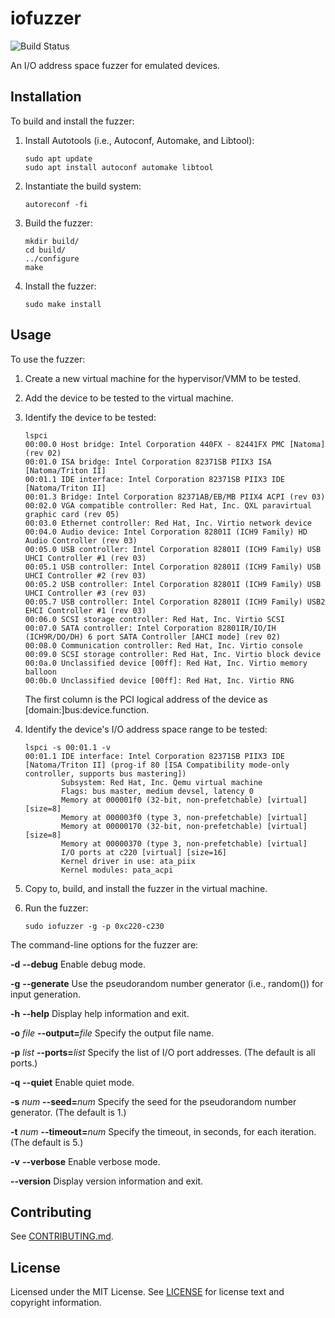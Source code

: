 iofuzzer
========

![Build Status](https://github.com/rcvalle/iofuzzer/workflows/build/badge.svg)

An I/O address space fuzzer for emulated devices.


Installation
------------

To build and install the fuzzer:

1. Install Autotools (i.e., Autoconf, Automake, and Libtool):

       sudo apt update
       sudo apt install autoconf automake libtool

2. Instantiate the build system:

       autoreconf -fi

3. Build the fuzzer:

       mkdir build/
       cd build/
       ../configure
       make

4. Install the fuzzer:

       sudo make install


Usage
-----

To use the fuzzer:

1. Create a new virtual machine for the hypervisor/VMM to be tested.

2. Add the device to be tested to the virtual machine.

3. Identify the device to be tested:

       lspci
       00:00.0 Host bridge: Intel Corporation 440FX - 82441FX PMC [Natoma] (rev 02)
       00:01.0 ISA bridge: Intel Corporation 82371SB PIIX3 ISA [Natoma/Triton II]
       00:01.1 IDE interface: Intel Corporation 82371SB PIIX3 IDE [Natoma/Triton II]
       00:01.3 Bridge: Intel Corporation 82371AB/EB/MB PIIX4 ACPI (rev 03)
       00:02.0 VGA compatible controller: Red Hat, Inc. QXL paravirtual graphic card (rev 05)
       00:03.0 Ethernet controller: Red Hat, Inc. Virtio network device
       00:04.0 Audio device: Intel Corporation 82801I (ICH9 Family) HD Audio Controller (rev 03)
       00:05.0 USB controller: Intel Corporation 82801I (ICH9 Family) USB UHCI Controller #1 (rev 03)
       00:05.1 USB controller: Intel Corporation 82801I (ICH9 Family) USB UHCI Controller #2 (rev 03)
       00:05.2 USB controller: Intel Corporation 82801I (ICH9 Family) USB UHCI Controller #3 (rev 03)
       00:05.7 USB controller: Intel Corporation 82801I (ICH9 Family) USB2 EHCI Controller #1 (rev 03)
       00:06.0 SCSI storage controller: Red Hat, Inc. Virtio SCSI
       00:07.0 SATA controller: Intel Corporation 82801IR/IO/IH (ICH9R/DO/DH) 6 port SATA Controller [AHCI mode] (rev 02)
       00:08.0 Communication controller: Red Hat, Inc. Virtio console
       00:09.0 SCSI storage controller: Red Hat, Inc. Virtio block device
       00:0a.0 Unclassified device [00ff]: Red Hat, Inc. Virtio memory balloon
       00:0b.0 Unclassified device [00ff]: Red Hat, Inc. Virtio RNG

   The first column is the PCI logical address of the device as
   [domain:]bus:device.function.

4. Identify the device's I/O address space range to be tested:

       lspci -s 00:01.1 -v
       00:01.1 IDE interface: Intel Corporation 82371SB PIIX3 IDE [Natoma/Triton II] (prog-if 80 [ISA Compatibility mode-only controller, supports bus mastering])
               Subsystem: Red Hat, Inc. Qemu virtual machine
               Flags: bus master, medium devsel, latency 0
               Memory at 000001f0 (32-bit, non-prefetchable) [virtual] [size=8]
               Memory at 000003f0 (type 3, non-prefetchable) [virtual]
               Memory at 00000170 (32-bit, non-prefetchable) [virtual] [size=8]
               Memory at 00000370 (type 3, non-prefetchable) [virtual]
               I/O ports at c220 [virtual] [size=16]
               Kernel driver in use: ata_piix
               Kernel modules: pata_acpi

5. Copy to, build, and install the fuzzer in the virtual machine.

6. Run the fuzzer:

       sudo iofuzzer -g -p 0xc220-c230


The command-line options for the fuzzer are:

**-d**
**--debug**
  Enable debug mode.

**-g**
**--generate**
  Use the pseudorandom number generator (i.e., random()) for input generation.

**-h**
**--help**
  Display help information and exit.

**-o** _file_
**--output=**_file_
  Specify the output file name.

**-p** _list_
**--ports=**_list_
  Specify the list of I/O port addresses. (The default is all ports.)

**-q**
**--quiet**
  Enable quiet mode.

**-s** _num_
**--seed=**_num_
  Specify the seed for the pseudorandom number generator. (The default is 1.)

**-t** _num_
**--timeout=**_num_
  Specify the timeout, in seconds, for each iteration. (The default is 5.)

**-v**
**--verbose**
  Enable verbose mode.

**--version**
  Display version information and exit.


Contributing
------------

See [CONTRIBUTING.md](CONTRIBUTING.md).


License
-------

Licensed under the MIT License. See [LICENSE](LICENSE) for license text and
copyright information.
